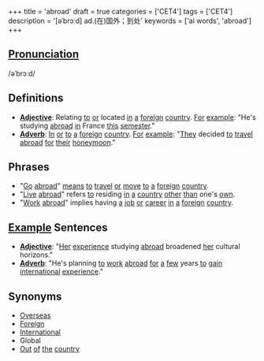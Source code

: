 +++
title = 'abroad'
draft = true
categories = ['CET4']
tags = ['CET4']
description = '[əˈbrɔːd] ad.(在)国外；到处'
keywords = ['ai words', 'abroad']
+++

## [Pronunciation](/post/pronunciation/)
/əˈbrɔːd/

## Definitions
- **[Adjective](/post/adjective/)**: Relating [to](/post/to/) [or](/post/or/) located [in](/post/in/) [a](/post/a/) [foreign](/post/foreign/) [country](/post/country/). [For](/post/for/) [example](/post/example/): "He's studying [abroad](/post/abroad/) [in](/post/in/) France [this](/post/this/) [semester](/post/semester/)."
- **[Adverb](/post/adverb/)**: [In](/post/in/) [or](/post/or/) [to](/post/to/) [a](/post/a/) [foreign](/post/foreign/) [country](/post/country/). [For](/post/for/) [example](/post/example/): "[They](/post/they/) decided [to](/post/to/) [travel](/post/travel/) [abroad](/post/abroad/) [for](/post/for/) [their](/post/their/) [honeymoon](/post/honeymoon/)."

## Phrases
- "[Go](/post/go/) [abroad](/post/abroad/)" [means](/post/means/) [to](/post/to/) [travel](/post/travel/) [or](/post/or/) [move](/post/move/) [to](/post/to/) [a](/post/a/) [foreign](/post/foreign/) [country](/post/country/).
- "[Live](/post/live/) [abroad](/post/abroad/)" refers [to](/post/to/) residing [in](/post/in/) [a](/post/a/) [country](/post/country/) [other](/post/other/) [than](/post/than/) one's [own](/post/own/).
- "[Work](/post/work/) [abroad](/post/abroad/)" implies having [a](/post/a/) [job](/post/job/) [or](/post/or/) [career](/post/career/) [in](/post/in/) [a](/post/a/) [foreign](/post/foreign/) [country](/post/country/).

## [Example](/post/example/) Sentences
- **[Adjective](/post/adjective/)**: "[Her](/post/her/) [experience](/post/experience/) studying [abroad](/post/abroad/) broadened [her](/post/her/) cultural horizons."
- **[Adverb](/post/adverb/)**: "He's planning [to](/post/to/) [work](/post/work/) [abroad](/post/abroad/) [for](/post/for/) [a](/post/a/) [few](/post/few/) years [to](/post/to/) [gain](/post/gain/) [international](/post/international/) [experience](/post/experience/)."

## Synonyms
- [Overseas](/post/overseas/)
- [Foreign](/post/foreign/)
- [International](/post/international/)
- Global
- [Out](/post/out/) [of](/post/of/) [the](/post/the/) [country](/post/country/)
